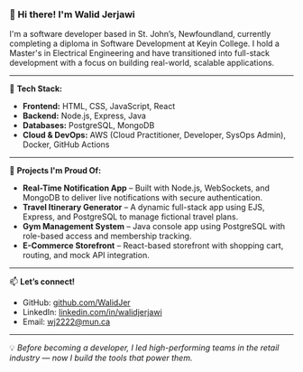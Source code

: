 ### 👋 Hi there! I'm Walid Jerjawi

I'm a software developer based in St. John’s, Newfoundland, currently completing a diploma in Software Development at Keyin College. I hold a Master's in Electrical Engineering and have transitioned into full-stack development with a focus on building real-world, scalable applications.

---

🔧 **Tech Stack:**

- **Frontend:** HTML, CSS, JavaScript, React  
- **Backend:** Node.js, Express, Java  
- **Databases:** PostgreSQL, MongoDB  
- **Cloud & DevOps:** AWS (Cloud Practitioner, Developer, SysOps Admin), Docker, GitHub Actions  

---

🚀 **Projects I'm Proud Of:**

- **Real-Time Notification App** – Built with Node.js, WebSockets, and MongoDB to deliver live notifications with secure authentication.
- **Travel Itinerary Generator** – A dynamic full-stack app using EJS, Express, and PostgreSQL to manage fictional travel plans.
- **Gym Management System** – Java console app using PostgreSQL with role-based access and membership tracking.
- **E-Commerce Storefront** – React-based storefront with shopping cart, routing, and mock API integration.

---

📫 **Let’s connect!**

- GitHub: [github.com/WalidJer](https://github.com/WalidJer)  
- LinkedIn: [linkedin.com/in/walidjerjawi](https://linkedin.com/in/walidjerjawi)  
- Email: wj2222@mun.ca  

---

💡 *Before becoming a developer, I led high-performing teams in the retail industry — now I build the tools that power them.*  
